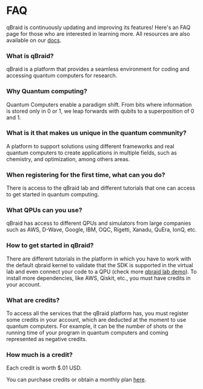 # FAQ 
qBraid is continuously updating and improving its features! Here's an FAQ page for those who are interested in learning more. 
All resources are also available on our [docs](http://qbraid-qbraid.readthedocs-hosted.com).

### What is qBraid?

qBraid is a platform that provides a seamless environment for coding and accessing quantum computers for research.

### Why Quantum computing?

Quantum Computers enable a paradigm shift. From bits where information is stored only in 0 or 1, we leap forwards with qubits to a superposition of 0 and 1.


### What is it that makes us unique in the quantum community?

A platform to support solutions using different frameworks and real quantum computers to create applications in multiple fields, such as chemistry, and optimization, among others areas. 

### When registering for the first time, what can you do?

There is access to the qBraid lab and different tutorials that one can access to get started in quantum computing.

### What QPUs can you use?

qBraid has access to different QPUs and simulators from large companies such as AWS, D-Wave, Google, IBM, OQC, Rigetti, Xanadu, QuEra, IonQ, etc.

### How to get started in qBraid?

There are different tutorials in the platform in which you have to work with the default qbraid kernel to validate that the SDK is supported in the virtual lab and even connect your code to a QPU (check more [qbraid lab demo](https://github.com/qBraid/qbraid-lab-demo)). To install more dependencies, like AWS, Qiskit, etc., you must have credits in your account.

### What are credits?
To access all the services that the qBraid platform has, you must register some credits in your account, which are deducted at the moment to use quantum computers. For example, it can be the number of shots or the running time of your program in quantum computers and coming represented as negative credits.

### How much is a credit?

Each credit is worth $.01 USD.

You can purchase credits or obtain a monthly plan [here](https://account.qbraid.com/billing).
